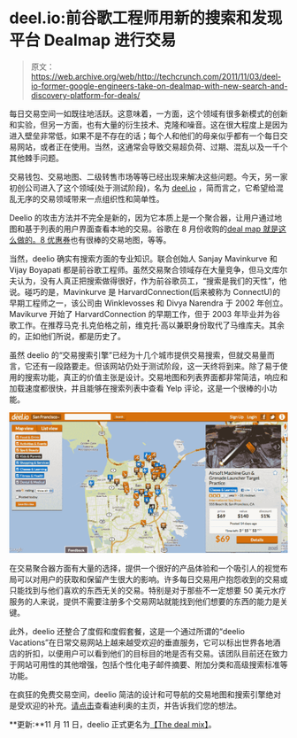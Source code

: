 # deel.io:前谷歌工程师用新的搜索和发现平台 Dealmap 进行交易

> 原文：<https://web.archive.org/web/http://techcrunch.com/2011/11/03/deel-io-former-google-engineers-take-on-dealmap-with-new-search-and-discovery-platform-for-deals/>

每日交易空间一如既往地活跃。这意味着，一方面，这个领域有很多新模式的创新和实验，但另一方面，也有大量的衍生技术、克隆和噪音。这在很大程度上是因为进入壁垒非常低，如果不是不存在的话；每个人和他们的母亲似乎都有一个每日交易网站，或者正在使用。当然，这通常会导致交易超负荷、过期、混乱以及一千个其他棘手问题。

交易钱包、交易地图、二级转售市场等等已经出现来解决这些问题。今天，另一家初创公司进入了这个领域(处于测试阶段)，名为 [deel.io](https://web.archive.org/web/20230314040814/http://deel.io/) ，简而言之，它希望给混乱无序的交易领域带来一点组织性和简单性。

Deelio 的攻击方法并不完全是新的，因为它本质上是一个聚合器，让用户通过地图和基于列表的用户界面查看本地的交易。谷歌在 8 月份收购的[deal map 就是这么做的。](https://web.archive.org/web/20230314040814/https://techcrunch.com/2011/08/01/google-scoops-up-daily-deal-aggregator-the-dealmap/)[8 优惠券](https://web.archive.org/web/20230314040814/http://www.8coupons.com/)也有很棒的交易地图，等等。

当然，deelio 确实有搜索方面的专业知识。联合创始人 Sanjay Mavinkurve 和 Vijay Boyapati 都是前谷歌工程师。虽然交易聚合领域存在大量竞争，但马文库尔夫认为，没有人真正把搜索做得很好，作为前谷歌员工，“搜索是我们的天性”，他说。碰巧的是，Mavinkurve 是 HarvardConnection(后来被称为 ConnectU)的早期工程师之一，该公司由 Winklevosses 和 Divya Narendra 于 2002 年创立。Mavikurve 开始了 HarvardConnection 的早期工作，但于 2003 年毕业并为谷歌工作。在推荐马克·扎克伯格之前，维克托·高以兼职身份取代了马维库夫。其余的，正如他们所说，都是历史了。

虽然 deelio 的“交易搜索引擎”已经为十几个城市提供交易搜索，但就交易量而言，它还有一段路要走。但该网站仍处于测试阶段，这一天终将到来。除了易于使用的搜索功能，真正的价值主张是设计。交易地图和列表界面都非常简洁，响应和加载速度都很快，并且能够在搜索列表中查看 Yelp 评论，这是一个很棒的小功能。

[![](img/412c26c919aa0356429928ff85ba9a0e.png "Screen shot 2011-11-03 at 7.06.07 AM")](https://web.archive.org/web/20230314040814/https://techcrunch.com/wp-content/uploads/2011/11/screen-shot-2011-11-03-at-7-06-07-am.png)

在交易聚合器方面有大量的选择，提供一个很好的产品体验和一个吸引人的视觉布局可以对用户的获取和保留产生很大的影响。许多每日交易用户抱怨收到的交易或只能找到与他们喜欢的东西无关的交易。特别是对于那些不一定想要 50 美元水疗服务的人来说，提供不需要注册多个交易网站就能找到他们想要的东西的能力是关键。

此外，deelio 还整合了度假和度假套餐，这是一个通过所谓的“deelio Vacations”在日常交易网站上越来越受欢迎的垂直服务，它可以标出世界各地酒店的折扣，以便用户可以看到他们的目标目的地是否有交易。该团队目前还在致力于网站可用性的其他增强，包括个性化电子邮件摘要、附加分类和高级搜索标准等功能。

在疯狂的免费交易空间，deelio 简洁的设计和可导航的交易地图和搜索引擎绝对是受欢迎的补充。[请点击](https://web.archive.org/web/20230314040814/http://deel.io/)查看迪利奥的主页，并告诉我们您的想法。

**更新:**11 月 11 日，deelio 正式更名为[【The deal mix】](https://web.archive.org/web/20230314040814/http://www.thedealmix.com/)。